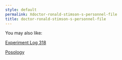 ```yaml
---
style: default
permalink: Xdoctor-ronald-stimson-s-personnel-file
title: doctor-ronald-stimson-s-personnel-file
---
```

You may also like:

[Experiment Log 318](http://scp-wiki.net/experiment-log-318)

[Posology](http://scp-wiki.net/posology)
